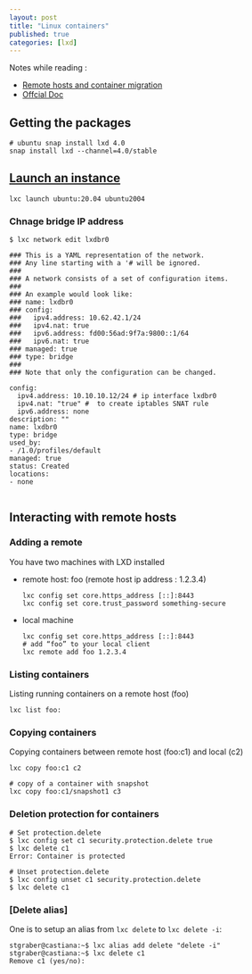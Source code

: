 ```yaml
---
layout: post
title: "Linux containers"
published: true
categories: [lxd]
---
```

Notes while reading :
* [Remote hosts and container migration][2]
* [Offcial Doc][1]

## Getting the packages
```
# ubuntu snap install lxd 4.0
snap install lxd --channel=4.0/stable
```

## [Launch an instance][3]
```
lxc launch ubuntu:20.04 ubuntu2004
```


### Chnage bridge IP address
```shell
$ lxc network edit lxdbr0

### This is a YAML representation of the network.
### Any line starting with a '# will be ignored.
###
### A network consists of a set of configuration items.
###
### An example would look like:
### name: lxdbr0
### config:
###   ipv4.address: 10.62.42.1/24
###   ipv4.nat: true
###   ipv6.address: fd00:56ad:9f7a:9800::1/64
###   ipv6.nat: true
### managed: true
### type: bridge
###
### Note that only the configuration can be changed.

config:
  ipv4.address: 10.10.10.12/24 # ip interface lxdbr0
  ipv4.nat: "true" #  to create iptables SNAT rule
  ipv6.address: none
description: ""
name: lxdbr0
type: bridge
used_by:
- /1.0/profiles/default
managed: true
status: Created
locations:
- none


```


## Interacting with remote hosts

### Adding a remote
You have two machines with LXD installed

* remote host: foo (remote host ip address : 1.2.3.4)

    ```
    lxc config set core.https_address [::]:8443
    lxc config set core.trust_password something-secure
    ```

* local machine

    ```
    lxc config set core.https_address [::]:8443
    # add “foo” to your local client
    lxc remote add foo 1.2.3.4
    ```    

### Listing containers
Listing running containers on a remote host (foo)

```
lxc list foo:
```

### Copying containers
Copying containers between remote host (foo:c1) and local (c2)

```
lxc copy foo:c1 c2

# copy of a container with snapshot
lxc copy foo:c1/snapshot1 c3
```

### Deletion protection for containers
```
# Set protection.delete
$ lxc config set c1 security.protection.delete true
$ lxc delete c1
Error: Container is protected

# Unset protection.delete
$ lxc config unset c1 security.protection.delete
$ lxc delete c1
```

### [Delete alias]

One is to setup an alias from `lxc delete` to `lxc delete -i`:

```
stgraber@castiana:~$ lxc alias add delete "delete -i"
stgraber@castiana:~$ lxc delete c1
Remove c1 (yes/no): 
```

[1]: https://lxd.readthedocs.io/en/latest/storage/ "LXD"

[2]: https://stgraber.org/2016/04/12/lxd-2-0-remote-hosts-and-container-migration-612/ "LXD remote container"

[3]: https://linuxcontainers.org/lxd/getting-started-cli/#launch-a-container "Launch an instance"

[4]: https://github.com/lxc/lxd/issues/4747#issuecomment-403031023 "alias add delete"
